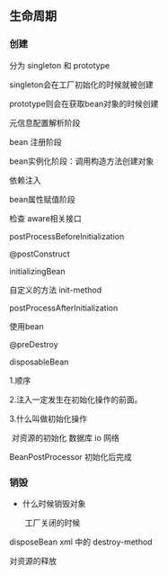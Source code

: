 ## 生命周期
### 创建
分为 singleton 和 prototype

singleton会在工厂初始化的时候就被创建

prototype则会在获取bean对象的时候创建



元信息配置解析阶段

bean 注册阶段

bean实例化阶段：调用构造方法创建对象

依赖注入

bean属性赋值阶段

检查 aware相关接口

postProcessBeforeInitialization

@postConstruct

initializingBean

自定义的方法 init-method

postProcessAfterInitialization



使用bean



@preDestroy

disposableBean



1.顺序 

2.注入⼀定发⽣在初始化操作的前面。

3.什么叫做初始化操作

​	对资源的初始化 数据库 io 网络



BeanPostProcessor
初始化后完成





### 销毁

- 什么时候销毁对象

  ​	工厂关闭的时候

disposeBean
xml 中的 destroy-method

对资源的释放





